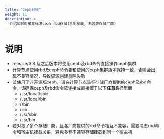 ```yaml
---
title: "Ceph对接"
weight: 11
description: >
  介绍如何对接非标准ceph rbd存储(启明星辰, 杉岩等存储厂商)
---
```


# 说明
- release/3.8 及之后版本将使用ceph及rbd命令直接操作ceph集群
- 计算节点使用rbd及ceph命令要和使用的ceph集群版本保持一致，否则会出现不兼容情况，导致资源创建删除失败
- 若使用了非开源版ceph，请在计算节点装好存储厂商提供的ceph及rbd命令，请确保ceph及rbd命令软连接或直接置于以下**任意**路径里面
    - /usr/local/sbin
    - /usr/local/bin
    - /sbin
    - /bin
    - /usr/sbin
    - /usr/bin
- 若对接了多个存储厂商，且各厂商提供的rbd命令相互不兼容，需要考虑rbd命令和宿主机挂载关系，避免多套不兼容存储挂载到同一个宿主机
